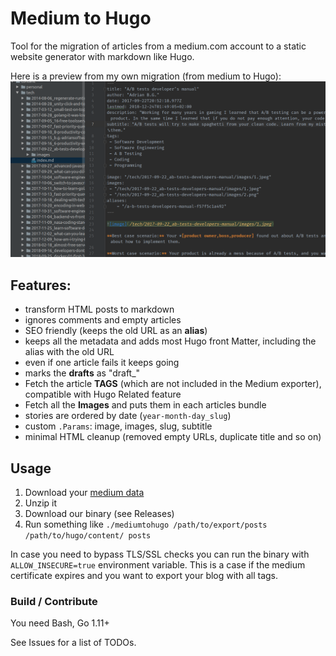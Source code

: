 # Medium to Hugo
Tool for the migration of articles from a medium.com account to a static website generator with markdown like Hugo.

Here is a preview from my own migration (from medium to Hugo):
![example](./preview.png)

## Features:
* transform HTML posts to markdown
* ignores comments and empty articles
* SEO friendly (keeps the old URL as an **alias**)
* keeps all the metadata and adds most Hugo front Matter, including the alias with the old URL
* even if one article fails it keeps going
* marks the **drafts** as "draft_"
* Fetch the article **TAGS** (which are not included in the Medium exporter), compatible with Hugo Related feature
* Fetch all the **Images** and puts them in each articles bundle
* stories are ordered by date (`year-month-day_slug`)
* custom `.Params`: image, images, slug, subtitle
* minimal HTML cleanup (removed empty URLs, duplicate title and so on)

## Usage

1. Download your [medium data](https://help.medium.com/hc/en-us/articles/115004745787-Download-your-information)
2. Unzip it
3. Download our binary (see Releases)
4. Run something like `./mediumtohugo /path/to/export/posts /path/to/hugo/content/ posts`

In case you need to bypass TLS/SSL checks you can run the binary with `ALLOW_INSECURE=true` environment variable. This is a case if the medium certificate expires and you want to export your blog with all tags.


### Build / Contribute
You need Bash, Go 1.11+

See Issues for a list of TODOs.
